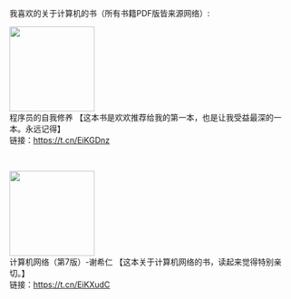 我喜欢的关于计算机的书（所有书籍PDF版皆来源网络）:
<br />

<img width="150px" src="https://tool.keny.vip/po/pic483154f41c19db35.png" /><br />
程序员的自我修养 【这本书是欢欢推荐给我的第一本，也是让我受益最深的一本。永远记得】<br />链接：https://t.cn/EiKGDnz

<br />

<img width="150px" src="https://tool.keny.vip/po/pic6cfc82432d1fa26e.jpeg" /><br />
计算机网络（第7版）-谢希仁 【这本关于计算机网络的书，读起来觉得特别亲切。】<br />链接：https://t.cn/EiKXudC
